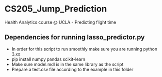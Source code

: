 # CS205_Jump_Prediction
Health Analytics course @ UCLA - Predicting flight time 

## Dependencies for running lasso_predictor.py
- In order for this script to run smoothly make sure you are running python 3.xx
- pip install numpy pandas scikit-learn
- Make sure model.mdl is in the same library as the script
- Prepare a test.csv file according to the example in this folder

